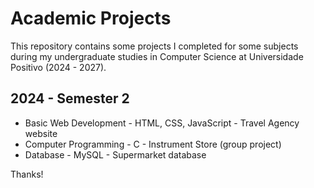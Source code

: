 # Academic Projects

This repository contains some projects I completed for some subjects during my undergraduate studies in Computer Science at Universidade Positivo (2024 - 2027).

## **2024 - Semester 2**
  - Basic Web Development - HTML, CSS, JavaScript - Travel Agency website
  - Computer Programming - C - Instrument Store (group project)
  - Database - MySQL - Supermarket database

Thanks!
